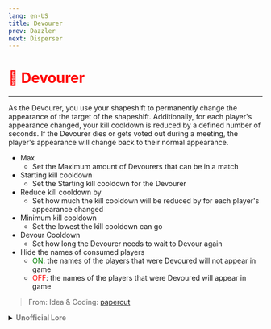 ```yaml
---
lang: en-US
title: Devourer
prev: Dazzler
next: Disperser
---
```


# <font color="red">👹 <b>Devourer</b></font> <Badge text="Hindering" type="tip" vertical="middle"/>
---

As the Devourer, you use your shapeshift to permanently change the appearance of the target of the shapeshift. Additionally, for each player's appearance changed, your kill cooldown is reduced by a defined number of seconds. If the Devourer dies or gets voted out during a meeting, the player's appearance will change back to their normal appearance.
* Max
  * Set the Maximum amount of Devourers that can be in a match
* Starting kill cooldown
  * Set the Starting kill cooldown for the Devourer
* Reduce kill cooldown by
  * Set how much the kill cooldown will be reduced by for each player's appearance changed
* Minimum kill cooldown
  * Set the lowest the kill cooldown can go
* Devour Cooldown
  * Set how long the Devourer needs to wait to Devour again
* Hide the names of consumed players
  * <font color=green>ON</font>: the names of the players that were Devoured will not appear in game
  * <font color=red>OFF</font>: the names of the players that were Devoured will appear in game

> From: Idea & Coding: [papercut](https://github.com/lars-wu)

<details>
<summary><b><font color=gray>Unofficial Lore</font></b></summary>

Prologue Now we know the fungle gas was a bit harmful to the crewmates always making them invisible and the Mushroom mix-up gas would make them change outfits but it was all an Illusion.. Or was it Chapter 1 No? The devourer was always a rebel going around and asking his buddies random stupid questions.. But they werent stupid. At all! One of those questions was... Is The fungle gas an Illusion or is it real? And.. Due to local rumors all of the friends replied.. It is an Illusion!! But he obviously asked.. How do you know? And they all went silent... Chapter 2 Going to Fungle Just for fun he asked his dad if he could Go to Fungle and... He could!! Now the only things he needed were Some oxygen cylinders to capture the gas and Wits... Now Navigating was easy because of the local rumors so he went around collecting gas samples One by One... Chapter 3Oh wait Now the Gas was never an illusion it was actual real gas that made the bean's skin react like an Allergy and made the skin transparent so no one could be seen What if though.. Chapter 4 Inhale... Exhale Now the Devourer had heard of rumors of a scavenger who ate other's skins and bodies.. Eating away the corpses but what if... He hired the Scavenger?? Now.. this was possible but the scavenger needed a payment... What about The skin of living crewmates The scavenger was given instructions about how to go on eating the skins.. He would need to inhale the Fungle gas and become transparent then go running to the target quickly knock him out and devour the skin and run away Chapter 5 Huh.? Now this went on and on as more crewmates lost skins they couldnt even be differentiated from each other... Making way for The devourer and his partners to swoop in and start Killing them and Kill and.. Kill This shows the strength of being a rebel and questioning reality as we know it! Never live in Stagnant water The End!!

> Submitted by: champofchamps78
</details>
